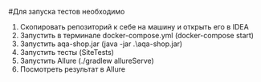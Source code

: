 #Для запуска тестов необходимо
1. Скопировать репозиторий к себе на машину и открыть его в IDEA
2. Запустить в терминале docker-compose.yml (docker-compose start)
3. Запустить aqa-shop.jar (java -jar .\aqa-shop.jar)
4. Запустить тесты (SiteTests)
5. Запустить Allure (./gradlew allureServe)
6. Посмотреть результат в Allure